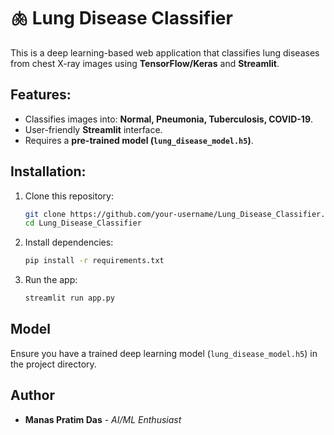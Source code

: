 # 🫁 Lung Disease Classifier

This is a deep learning-based web application that classifies lung diseases from chest X-ray images using **TensorFlow/Keras** and **Streamlit**.

## Features:
- Classifies images into: **Normal, Pneumonia, Tuberculosis, COVID-19**.
- User-friendly **Streamlit** interface.
- Requires a **pre-trained model (`lung_disease_model.h5`)**.

## Installation:
1. Clone this repository:
   ```sh
   git clone https://github.com/your-username/Lung_Disease_Classifier.git
   cd Lung_Disease_Classifier
   ```
2. Install dependencies:
   ```sh
   pip install -r requirements.txt
   ```
3. Run the app:
   ```sh
   streamlit run app.py
   ```

## Model
Ensure you have a trained deep learning model (`lung_disease_model.h5`) in the project directory.

## Author
- **Manas Pratim Das** - _AI/ML Enthusiast_
